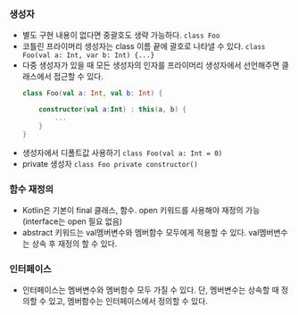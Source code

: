 ### 생성자
- 별도 구현 내용이 없다면 중괄호도 생략 가능하다. ```class Foo```
- 코틀린 프라이머리 생성자는 class 이름 끝에 괄호로 나타낼 수 있다. ```class Foo(val a: Int, var b: Int) {...}```
- 다중 생성자가 있을 때 모든 생성자의 인자를 프라이머리 생성자에서 선언해주면 클래스에서 접근할 수 있다.
	```Kotlin
	class Foo(val a: Int, val b: Int) { 

		constructor(val a:Int) : this(a, b) {
			...
		}
	}
	```
- 생성자에서 디폴트값 사용하기 ```class Foo(val a: Int = 0)```
- private 생성자 ```class Foo private constructor()```

### 함수 재정의
- Kotlin은 기본이 final 클래스, 함수. open 키워드를 사용해야 재정의 가능 (interface는 open 필요 없음)
- abstract 키워드는 val멤버변수와 멤버함수 모두에게 적용할 수 있다. val멤버변수는 상속 후 재정의 할 수 있다.

### 인터페이스
- 인터페이스는 멤버변수와 멤버함수 모두 가질 수 있다. 단, 멤버변수는 상속할 때 정의할 수 있고, 멤버함수는 인터페이스에서 정의할 수 있다.
